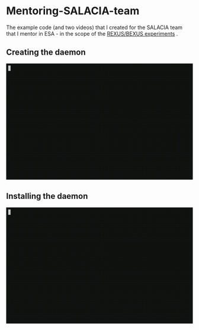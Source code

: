 # Mentoring-SALACIA-team

The example code (and two videos) that I created for the SALACIA team
that I mentor in ESA - in the scope of the
[REXUS/BEXUS experiments](http://rexusbexus.net/) .

## Creating the daemon

<center>
<img src="contrib/video1.gif">
</center>

## Installing the daemon

<center>
<img src="contrib/video2.gif">
</center>
